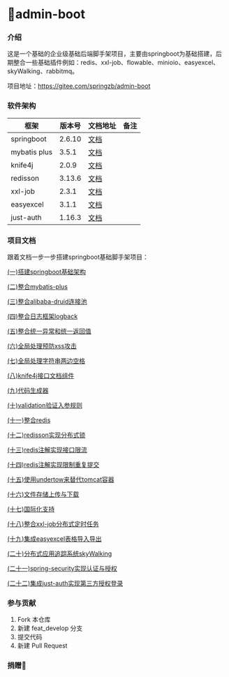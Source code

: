 # 🎉admin-boot

### 介绍
这是一个基础的企业级基础后端脚手架项目，主要由springboot为基础搭建，后期整合一些基础插件例如：redis、xxl-job、flowable、minioio、easyexcel、skyWalking、rabbitmq。

项目地址：<https://gitee.com/springzb/admin-boot>

### 软件架构
| 框架         | 版本号 | 文档地址                                                     | 备注 |
| ------------ | ------ | ------------------------------------------------------------ | ---- |
| springboot   | 2.6.10  | [文档](https://docs.spring.io/spring-boot/docs/2.6.10/reference/html/) |      |
| mybatis plus | 3.5.1  | [文档](https://baomidou.com/)                                |      |
| knife4j      | 2.0.9  | [文档](https://xiaoym.gitee.io/knife4j/)                     |      |
| redisson     | 3.13.6 | [文档](https://github.com/redisson/redisson)                 |      |
| xxl-job      | 2.3.1  | [文档](https://www.xuxueli.com/xxl-job/)                     |      |
| easyexcel    | 3.1.1  | [文档](https://easyexcel.opensource.alibaba.com/)            |      |
| just-auth    | 1.16.3 | [文档](https://justauth.wiki/guide/)                         |    |



### 项目文档

跟着文档一步一步搭建springboot基础脚手架项目：

[(一)搭建springboot基础架构](/doc/md/(一)搭建springboot基础架构.md "(一)搭建springboot基础架构")

[(二)整合mybatis-plus](/doc/md/(二)整合mybatis-plus.md "(二)整合mybatis-plus")

[(三)整合alibaba-druid连接池](/doc/md/(三)整合alibaba-druid连接池.md "(三)整合alibaba-druid连接池")

[(四)整合日志框架logback](/doc/md/(四)整合日志框架logback.md "(四)整合日志框架logback")

[(五)整合统一异常和统一返回值](/doc/md/(五)整合统一异常和统一返回值.md "(五)整合统一异常和统一返回值")

[(六)全局处理预防xss攻击](/doc/md/(六)全局处理预防xss攻击.md "(六)全局处理预防xss攻击")

[(七)全局处理字符串两边空格](/doc/md/(七)全局处理字符串两边空格.md "(七)全局处理字符串两边空格")

[(八)knife4j接口文档组件](/doc/md/(八)knife4j接口文档组件.md "(八)knife4j接口文档组件")

[(九)代码生成器](/doc/md/(九)代码生成器.md "(九)代码生成器")

[(十)validation验证入参规则](/doc/md/(十)validation验证入参规则.md "(十)validation验证入参规则")

[(十一)整合redis](/doc/md/(十一)整合redis.md "(十)整合redis")

[(十二)redisson实现分布式锁](/doc/md/(十二)redisson实现分布式锁.md "(十二)redisson实现分布式锁")

[(十三)redis注解实现接口限流](/doc/md/(十三)redis注解实现接口限流.md "(十三)redis注解实现接口限流")

[(十四)redis注解实现限制重复提交](/doc/md/(十四)redis注解实现限制重复提交.md "(十四)redis注解实现限制重复提交.md")

[(十五)使用undertow来替代tomcat容器](/doc/md/(十五)使用undertow来替代tomcat容器.md "(十五)使用undertow来替代tomcat容器")

[(十六)文件存储上传与下载](/doc/md/(十六)文件存储上传与下载.md "(十六)文件存储上传与下载")

[(十七)国际化支持](/doc/md/(十七)国际化支持.md "(十七)国际化支持")

[(十八)整合xxl-job分布式定时任务](/doc/md/(十八)整合xxl-job分布式定时任务.md "(十八)整合xxl-job分布式定时任务")

[(十九)集成easyexcel表格导入导出](/doc/md/(十九)集成easyexcel表格导入导出.md "(十九)集成easyexcel表格导入导出")

[(二十)分布式应用追踪系统skyWalking](/doc/md/(二十)分布式应用追踪系统skyWalking.md "(二十)分布式应用追踪系统skyWalking")

[(二十一)spring-security实现认证与授权](/doc/md/(二十一)spring-security实现认证与授权.md "(二十一)spring-security实现认证与授权")

[(二十二)集成just-auth实现第三方授权登录](/doc/md/(二十二)集成just-auth实现第三方授权登录.md "(二十二)集成just-auth实现第三方授权登录")

### 参与贡献

1.  Fork 本仓库
2.  新建 feat_develop 分支
3.  提交代码
4.  新建 Pull Request

### 捐赠🧧

